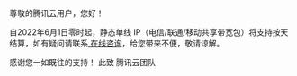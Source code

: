 尊敬的腾讯云用户，您好！

自2022年6月1日零时起，静态单线 IP（电信/联通/移动共享带宽包）将支持按天结算，如有疑问请联系[ 在线咨询](https://cloud.tencent.com/online-service)，给您带来不便，敬请谅解。

感谢您一如既往的支持！
此致
腾讯云团队
